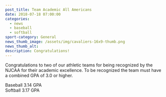 ```yaml
---
post_title: Team Academic All Americans
date: 2018-07-18 07:00:00
categories:
  - news
  - baseball
  - softball
sport-category: General
news_thumb_image: /assets/img/cavaliers-16x9-thumb.png
news_thumb_alt:
description: Congratulations!
---
```


Congratulations to two of our athletic teams for being recognized by the NJCAA for their academic excellence. To be recognized the team must have a combined GPA of 3.0 or higher.

Baseball 3.14 GPA<br>Softball 3.17 GPA
